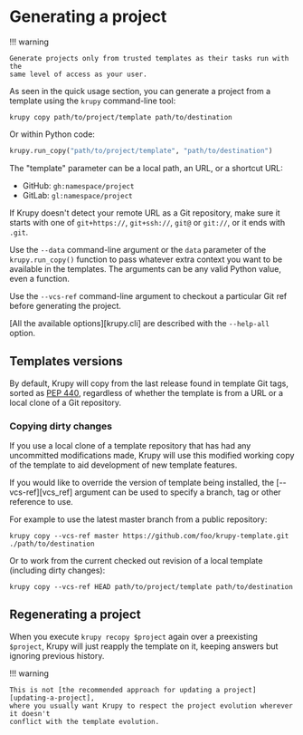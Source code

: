 # Generating a project

!!! warning

    Generate projects only from trusted templates as their tasks run with the
    same level of access as your user.

As seen in the quick usage section, you can generate a project from a template using the
`krupy` command-line tool:

```shell
krupy copy path/to/project/template path/to/destination
```

Or within Python code:

```python
krupy.run_copy("path/to/project/template", "path/to/destination")
```

The "template" parameter can be a local path, an URL, or a shortcut URL:

-   GitHub: `gh:namespace/project`
-   GitLab: `gl:namespace/project`

If Krupy doesn't detect your remote URL as a Git repository, make sure it starts with
one of `git+https://`, `git+ssh://`, `git@` or `git://`, or it ends with `.git`.

Use the `--data` command-line argument or the `data` parameter of the
`krupy.run_copy()` function to pass whatever extra context you want to be available in
the templates. The arguments can be any valid Python value, even a function.

Use the `--vcs-ref` command-line argument to checkout a particular Git ref before
generating the project.

[All the available options][krupy.cli] are described with the `--help-all` option.

## Templates versions

By default, Krupy will copy from the last release found in template Git tags, sorted as
[PEP 440](https://peps.python.org/pep-0440/), regardless of whether the template is from
a URL or a local clone of a Git repository.

### Copying dirty changes

If you use a local clone of a template repository that has had any uncommitted
modifications made, Krupy will use this modified working copy of the template to aid
development of new template features.

If you would like to override the version of template being installed, the
[--vcs-ref][vcs_ref] argument can be used to specify a branch, tag or other reference
to use.

For example to use the latest master branch from a public repository:

```shell
krupy copy --vcs-ref master https://github.com/foo/krupy-template.git ./path/to/destination
```

Or to work from the current checked out revision of a local template (including dirty
changes):

```shell
krupy copy --vcs-ref HEAD path/to/project/template path/to/destination
```

## Regenerating a project

When you execute `krupy recopy $project` again over a preexisting `$project`, Krupy
will just reapply the template on it, keeping answers but ignoring previous history.

!!! warning

    This is not [the recommended approach for updating a project][updating-a-project],
    where you usually want Krupy to respect the project evolution wherever it doesn't
    conflict with the template evolution.
